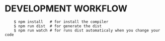 # DEVELOPMENT WORKFLOW

``` shell
    $ npm install   # for install the compiler
    $ npm run dist  # for generate the dist
    $ npm run watch # for runs dist automaticaly when you change your code
```